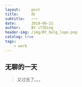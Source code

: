 ```yaml
---
layout:     post             
title:      向              
subtitle:   ~~~
date:       2019-06-21
author:     BY iTZQing
header-img: /img/BY_bolg_logo.png
catalog: true
tags:
    - work
---
```


## 无聊的一天
>又过去了。。。
